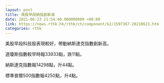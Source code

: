 ```yaml
---
layout: post
title: 美股早段納指創新高
date: 2021-06-23 21:54:40.000000000 +08:00
link: https://news.rthk.hk/rthk/ch/component/k2/1597367-20210623.htm
categories: rthk
---
```


美股早段科技股表現較好，帶動納斯達克指數創新高。

道瓊斯指數較早時報33933點，跌11點。

納斯達克指數報14298點，升44點。

標準普爾500指數報4250點，升4點。
